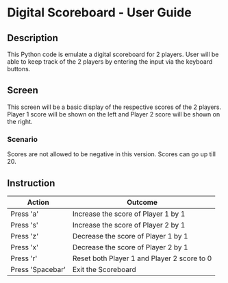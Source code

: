 # Digital Scoreboard - User Guide

## Description

This Python code is emulate a digital scoreboard for 2 players. User will be able to keep track of the 2 players by entering the input via the keyboard buttons.

## Screen

This screen will be a basic display of the respective scores of the 2 players. Player 1 score will be shown on the left and Player 2 score will be shown on the right.

### Scenario

Scores are not allowed to be negative in this version. Scores can go up till 20.

## Instruction

| Action           | Outcome                                     |
| ---------------- | ------------------------------------------- |
| Press 'a'        | Increase the score of Player 1 by 1         |
| Press 's'        | Increase the score of Player 2 by 1         |
| Press 'z'        | Decrease the score of Player 1 by 1         |
| Press 'x'        | Decrease the score of Player 2 by 1         |
| Press 'r'        | Reset both Player 1 and Player 2 score to 0 |
| Press 'Spacebar' | Exit the Scoreboard                         |

